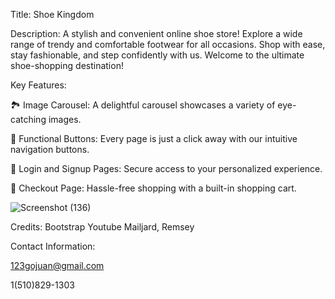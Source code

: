 Title: Shoe Kingdom

Description: A stylish and convenient online shoe store! Explore a wide range of trendy and comfortable footwear for all occasions. Shop with ease, stay fashionable, and step confidently with us. Welcome to the ultimate shoe-shopping destination!

Key Features:

🏞️ Image Carousel: A delightful carousel showcases a variety of eye-catching images.

🚀 Functional Buttons: Every page is just a click away with our intuitive navigation buttons.

📇 Login and Signup Pages: Secure access to your personalized experience.

🛒 Checkout Page: Hassle-free shopping with a built-in shopping cart.

![Screenshot (136)](https://github.com/JuanLuisMorenoRico/CapStoneProject1/assets/146771962/7a38b7df-df95-4345-85bb-e87b0677f322)


Credits:
Bootstrap
Youtube
Mailjard, Remsey

Contact Information:

123gojuan@gmail.com

1(510)829-1303

